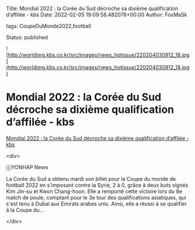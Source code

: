 Title: Mondial 2022 : la Corée du Sud décroche sa dixième qualification d’affilée - kbs
Date: 2022-02-05 19:09:58.482076+00:00
Author: FoxMaSk 

tags: CoupeDuMonde2022,football

Status: published


![http://worldimg.kbs.co.kr/src/images/news_hotissue/220204030912_18.jpg](http://worldimg.kbs.co.kr/src/images/news_hotissue/220204030912_18.jpg)


# Mondial 2022 : la Corée du Sud décroche sa dixième qualification d’affilée - kbs

[Mondial 2022 : la Corée du Sud décroche sa dixième qualification d’affilée - kbs](http://world.kbs.co.kr/service/contents_view.htm?lang=f&amp;menu_cate=issues&amp;id=&amp;board_seq=417953)

&lt;div&gt;

ⓒYONHAP News

La Corée du Sud a obtenu mardi son billet pour la Coupe du monde de
football 2022 en s&#39;imposant contre la Syrie, 2 à 0, grâce à deux buts
signés Kim Jin-su et Kwon Chang-hoon. Elle a remporté cette victoire
lors du 8e match de poule, comptant pour le 3e tour des qualifications
asiatiques, qui s&#39;est tenu à Dubaï aux Emirats arabes unis. Ainsi, elle
a réussi à se qualifier à la Coupe du...

&lt;/div&gt;